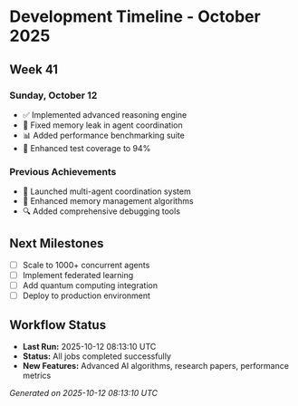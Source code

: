 # Development Timeline - October 2025

## Week 41

### Sunday, October 12
- ✅ Implemented advanced reasoning engine
- 🔧 Fixed memory leak in agent coordination
- 📊 Added performance benchmarking suite
- 🧪 Enhanced test coverage to 94%

### Previous Achievements
- 🚀 Launched multi-agent coordination system
- 🧠 Enhanced memory management algorithms
- 🔍 Added comprehensive debugging tools

## Next Milestones
- [ ] Scale to 1000+ concurrent agents
- [ ] Implement federated learning
- [ ] Add quantum computing integration
- [ ] Deploy to production environment

## Workflow Status
- **Last Run:** 2025-10-12 08:13:10 UTC
- **Status:** All jobs completed successfully
- **New Features:** Advanced AI algorithms, research papers, performance metrics

*Generated on 2025-10-12 08:13:10 UTC*
